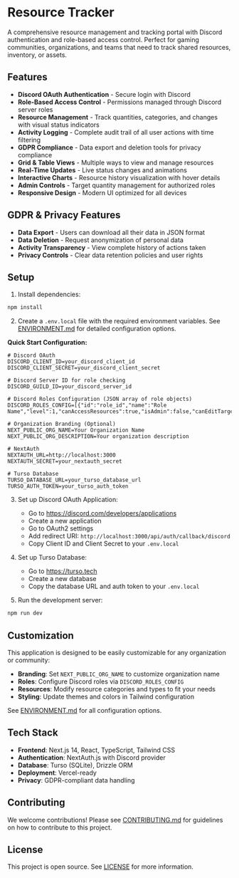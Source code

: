 # Resource Tracker

A comprehensive resource management and tracking portal with Discord authentication and role-based access control. Perfect for gaming communities, organizations, and teams that need to track shared resources, inventory, or assets.

## Features

- **Discord OAuth Authentication** - Secure login with Discord
- **Role-Based Access Control** - Permissions managed through Discord server roles
- **Resource Management** - Track quantities, categories, and changes with visual status indicators
- **Activity Logging** - Complete audit trail of all user actions with time filtering
- **GDPR Compliance** - Data export and deletion tools for privacy compliance
- **Grid & Table Views** - Multiple ways to view and manage resources
- **Real-Time Updates** - Live status changes and animations
- **Interactive Charts** - Resource history visualization with hover details
- **Admin Controls** - Target quantity management for authorized roles
- **Responsive Design** - Modern UI optimized for all devices

## GDPR & Privacy Features

- **Data Export** - Users can download all their data in JSON format
- **Data Deletion** - Request anonymization of personal data
- **Activity Transparency** - View complete history of actions taken
- **Privacy Controls** - Clear data retention policies and user rights

## Setup

1. Install dependencies:
```bash
npm install
```

2. Create a `.env.local` file with the required environment variables. See [ENVIRONMENT.md](./ENVIRONMENT.md) for detailed configuration options.

**Quick Start Configuration:**
```
# Discord OAuth
DISCORD_CLIENT_ID=your_discord_client_id
DISCORD_CLIENT_SECRET=your_discord_client_secret

# Discord Server ID for role checking
DISCORD_GUILD_ID=your_discord_server_id

# Discord Roles Configuration (JSON array of role objects)
DISCORD_ROLES_CONFIG=[{"id":"role_id","name":"Role Name","level":1,"canAccessResources":true,"isAdmin":false,"canEditTargets":false}]

# Organization Branding (Optional)
NEXT_PUBLIC_ORG_NAME=Your Organization Name
NEXT_PUBLIC_ORG_DESCRIPTION=Your organization description

# NextAuth
NEXTAUTH_URL=http://localhost:3000
NEXTAUTH_SECRET=your_nextauth_secret

# Turso Database
TURSO_DATABASE_URL=your_turso_database_url
TURSO_AUTH_TOKEN=your_turso_auth_token
```

3. Set up Discord OAuth Application:
   - Go to https://discord.com/developers/applications
   - Create a new application
   - Go to OAuth2 settings
   - Add redirect URI: `http://localhost:3000/api/auth/callback/discord`
   - Copy Client ID and Client Secret to your `.env.local`

4. Set up Turso Database:
   - Go to https://turso.tech
   - Create a new database
   - Copy the database URL and auth token to your `.env.local`

5. Run the development server:
```bash
npm run dev
```

## Customization

This application is designed to be easily customizable for any organization or community:

- **Branding**: Set `NEXT_PUBLIC_ORG_NAME` to customize organization name
- **Roles**: Configure Discord roles via `DISCORD_ROLES_CONFIG` 
- **Resources**: Modify resource categories and types to fit your needs
- **Styling**: Update themes and colors in Tailwind configuration

See [ENVIRONMENT.md](./ENVIRONMENT.md) for all configuration options.

## Tech Stack

- **Frontend**: Next.js 14, React, TypeScript, Tailwind CSS
- **Authentication**: NextAuth.js with Discord provider
- **Database**: Turso (SQLite), Drizzle ORM
- **Deployment**: Vercel-ready
- **Privacy**: GDPR-compliant data handling

## Contributing

We welcome contributions! Please see [CONTRIBUTING.md](./CONTRIBUTING.md) for guidelines on how to contribute to this project.

## License

This project is open source. See [LICENSE](./LICENSE) for more information. 